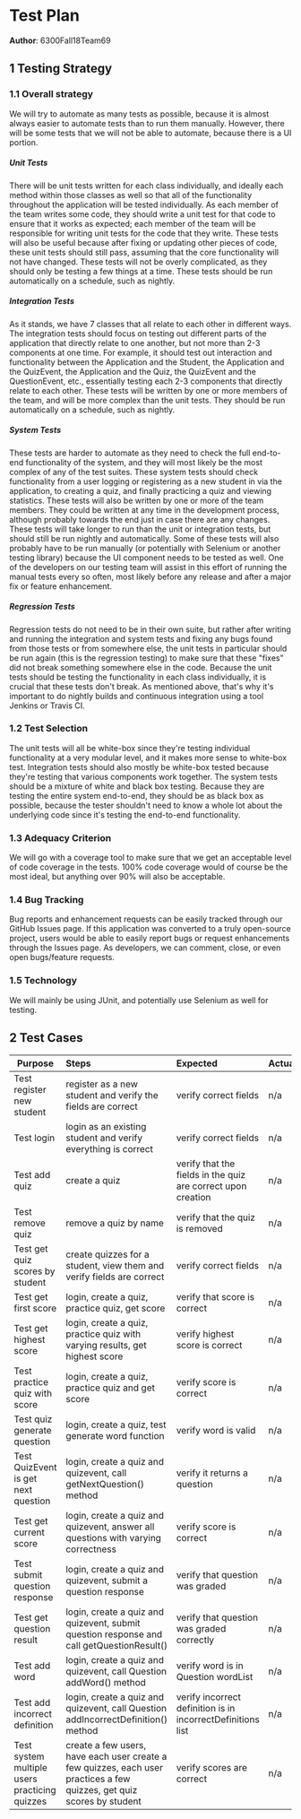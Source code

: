 # Test Plan

**Author**: 6300Fall18Team69

## 1 Testing Strategy

### 1.1 Overall strategy

We will try to automate as many tests as possible, because it is almost always easier to automate tests than to run them manually. However, there will be some tests that we will not be able to automate, because there is a UI portion. 

##### Unit Tests
There will be unit tests written for each class individually, and ideally each method within those classes as well so that all of the functionality throughout the application will be tested individually. As each member of the team writes some code, they should write a unit test for that code to ensure that it works as expected; each member of the team will be responsible for writing unit tests for the code that they write. These tests will also be useful because after fixing or updating other pieces of code, these unit tests should still pass, assuming that the core functionality will not have changed. These tests will not be overly complicated, as they should only be testing a few things at a time. These tests should be run automatically on a schedule, such as nightly.

##### Integration Tests
As it stands, we have 7 classes that all relate to each other in different ways. The integration tests should focus on testing out different parts of the application that directly relate to one another, but not more than 2-3 components at one time. For example, it should test out interaction and functionality between the Application and the Student, the Application and the QuizEvent, the Application and the Quiz, the QuizEvent and the QuestionEvent, etc., essentially testing each 2-3 components that directly relate to each other. These tests will be written by one or more members of the team, and will be more complex than the unit tests. They should be run automatically on a schedule, such as nightly.

##### System Tests
These tests are harder to automate as they need to check the full end-to-end functionality of the system, and they will most likely be the most complex of any of the test suites. These system tests should check functionality from a user logging or registering as a new student in via the application, to creating a quiz, and finally practicing a quiz and viewing statistics. These tests will also be written by one or more of the team members. They could be written at any time in the development process, although probably towards the end just in case there are any changes. These tests will take longer to run than the unit or integration tests, but should still be run nightly and automatically. Some of these tests will also probably have to be run manually (or potentially with Selenium or another testing library) because the UI component needs to be tested as well. One of the developers on our testing team will assist in this effort of running the manual tests every so often, most likely before any release and after a major fix or feature enhancement. 

##### Regression Tests
Regression tests do not need to be in their own suite, but rather after writing and running the integration and system tests and fixing any bugs found from those tests or from somewhere else, the unit tests in particular should be run again (this is the regression testing) to make sure that these "fixes" did not break something somewhere else in the code. Because the unit tests should be testing the functionality in each class individually, it is crucial that these tests don't break. As mentioned above, that's why it's important to do nightly builds and continuous integration using a tool Jenkins or Travis CI. 

### 1.2 Test Selection

The unit tests will all be white-box since they're testing individual functionality at a very modular level, and it makes more sense to white-box test. Integration tests should also mostly be white-box tested because they're testing that various components work together. The system tests should be a mixture of white and black box testing. Because they are testing the entire system end-to-end, they should be as black box as possible, because the tester shouldn't need to know a whole lot about the underlying code since it's testing the end-to-end functionality. 

### 1.3 Adequacy Criterion

We will go with a coverage tool to make sure that we get an acceptable level of code coverage in the tests. 100% code coverage would of course be the most ideal, but anything over 90% will also be acceptable. 

### 1.4 Bug Tracking

Bug reports and enhancement requests can be easily tracked through our GitHub Issues page. If this application was converted to a truly open-source project, users would be able to easily report bugs or request enhancements through the Issues page. As developers, we can comment, close, or even open bugs/feature requests. 

### 1.5 Technology

We will mainly be using JUnit, and potentially use Selenium as well for testing.

## 2 Test Cases

| Purpose | Steps | Expected | Actual | P/F
| ------- | :---- | :------- | :----- | :--
| Test register new student | register as a new student and verify the fields are correct | verify correct fields | n/a | n/a |
| Test login | login as an existing student and verify everything is correct | verify correct fields | n/a | n/a |
| Test add quiz | create a quiz | verify that the fields in the quiz are correct upon creation | n/a | n/a | 
| Test remove quiz | remove a quiz by name | verify that the quiz is removed | n/a | n/a |
| Test get quiz scores by student | create quizzes for a student, view them and verify fields are correct | verify correct fields| n/a | n/a |
| Test get first score | login, create a quiz, practice quiz, get score | verify that score is correct | n/a | n/a |
| Test get highest score | login, create a quiz, practice quiz with varying results, get highest score | verify highest score is correct | n/a | n/a |
| Test practice quiz with score | login, create a quiz, practice quiz and get score | verify score is correct | n/a | n/a |
| Test quiz generate question | login, create a quiz, test generate word function | verify word is valid | n/a | n/a |
| Test QuizEvent is get next question | login, create a quiz and quizevent, call getNextQuestion() method | verify it returns a question | n/a | n/a |
| Test get current score | login, create a quiz and quizevent, answer all questions with varying correctness | verify score is correct | n/a | n/a |
| Test submit question response | login, create a quiz and quizevent, submit a question response | verify that question was graded | n/a | n/a |
| Test get question result | login, create a quiz and quizevent, submit question response and call getQuestionResult() | verify that question was graded correctly | n/a | n/a |
| Test add word | login, create a quiz and quizevent, call Question addWord() method | verify word is in Question wordList | n/a | n/a |
| Test add incorrect definition | login, create a quiz and quizevent, call Question addIncorrectDefinition() method | verify incorrect definition is in incorrectDefinitions list | n/a | n/a |
| Test system multiple users practicing quizzes | create a few users, have each user create a few quizzes, each user practices a few quizzes, get quiz scores by student | verify scores are correct | n/a | n/a |
